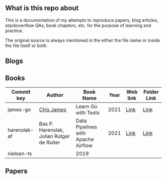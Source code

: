 ## What is this repo about

This is a documentation of my attempts to reproduce papers, blog articles, stackoverflow QAs, book chapters, etc. for the purpose of learning and practice.

The original source is always mentioned in the either the file name or inside the file itself or both.

## Blogs

## Books
| Commit key | Author  | Book Name | Year | Web link | Folder Link |
|------------|---------|-----------|------|----------|-----------------|
|james-go| [Chis James](https://twitter.com/quii) | Learn Go with Tests | 2021| [Link](https://quii.gitbook.io/learn-go-with-tests/) | [Link](https://github.com/mlincon/practice-books-and-blogs/tree/master/books/James_learn-go-with-tests)|
|harenslak-af| Bas P. Harenslak, Julian Rutger de Ruiter| Data Pipelines with Apache Airflow | 2021| [Link](https://www.manning.com/books/data-pipelines-with-apache-airflow) | [Link](https://github.com/mlincon/practice-books-and-blogs/tree/master/books/Harenslak-et-al_2021_data-pipelines-with-airflow)
|nielsen-ts| | 2019 | | |


## Papers
